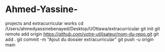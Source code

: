 # Ahmed-Yassine-
projects and extracurricular works
cd /Users/ahmedyassinebenayed/Desktop/UOttawa/extracurricular
git init
git remote add origin https://github.com/votre-utilisateur/nom-du-repo.git
git add .
git commit -m "Ajout du dossier extracurricular"
git push -u origin main


